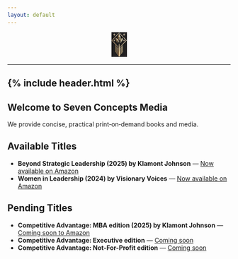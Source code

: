 ```yaml
---
layout: default
---
```

<p align="center">
  <img src="/DBA Seven Concepts Media LOGO.jpg" alt="DBA Seven Concepts Media LOGO" width="35">
</p>

---
{% include header.html %}
---
<p align="center">

## Welcome to Seven Concepts Media
</p>  
We provide concise, practical print‑on‑demand books and media.


## Available Titles

- **Beyond Strategic Leadership (2025) by Klamont Johnson** — [Now available on Amazon](https://www.amazon.com/Beyond-Strategic-Leadership-Advantages-Innovation/dp/B0F48HYRR1/ref=sr_1_1?crid=2S8CURBIWIB0B&dib=eyJ2IjoiMSJ9.EpV-RCUAdnSUBbREaj1ayQ.Rse5N-MNU91_Ru0Myt9TsfrcDNcOin7t3Z86RLGgraM&dib_tag=se&keywords=beyond+strategic+leadership+by+klamont+johnson&qid=1745295446&sprefix=Beyond+Strategic+leadersh%2Caps%2C109&sr=8-1)
- **Women in Leadership (2024) by Visionary Voices** — [Now available on Amazon](https://www.amazon.com/Women-Leadership-Must-Have-Empowerment-Confidence-ebook/dp/B0DM2HVBP6/ref=sr_1_1?crid=2H7YTUFQ858QR&dib=eyJ2IjoiMSJ9.zv4afSJIg-tPKo-GQ6gSSn5pRcOksX8Ub8tUUdsrOfLQDiMVJEWzhqkWxOhZOBOoqzVKxJWFkmu6yuIwP89AwAco0isokuhA2oKQ5_I7LZM2dksXVFy4VkW_hYkSPu8SgE1aUqtARIuh2tVwrF6mHw.ZxVdHGlBRPeU-xT5ug-js3TVtmCDN0L3pg3CVGwhd-8&dib_tag=se&keywords=women+in+leadership+by+visionary+voices&qid=1745295822&sprefix=women+in+leadership+by+visionary+voices%2Caps%2C93&sr=8-1)

## Pending Titles

- **Competitive Advantage: MBA edition (2025) by Klamont Johnson** — [Coming soon to Amazon](https://)
- **Competitive Advantage: Executive edition** — [Coming soon](https://)
- **Competitive Advantage: Not-For-Profit edition** — [Coming soon](https://)
